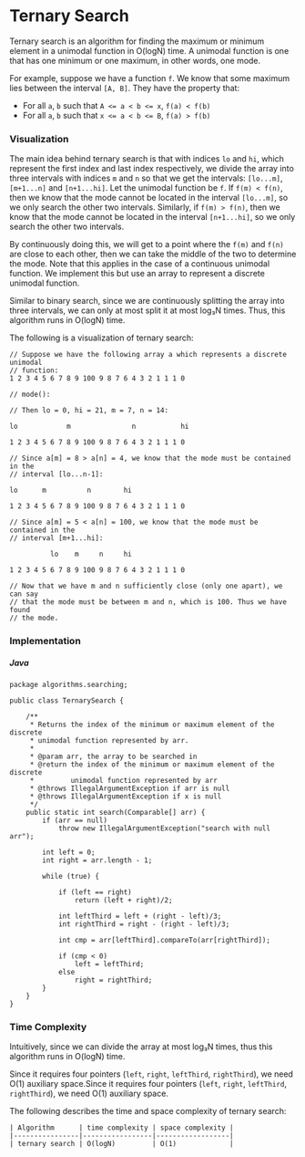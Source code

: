 # Ternary Search

Ternary search is an algorithm for finding the maximum or minimum element in a 
unimodal function in O(logN) time. A unimodal function is one that has one 
minimum or one maximum, in other words, one mode. 

For example, suppose we have a function `f`. We know that some maximum lies
between the interval `[A, B]`. They
 have the property that:

- For all `a`, `b` such that `A <= a < b <= x`, `f(a) < f(b)`
- For all `a`, `b` such that `x <= a < b <= B`, `f(a) > f(b)`

### Visualization

The main idea behind ternary search is that with indices `lo` and `hi`, which 
represent the first index and last index respectively, we divide the array into 
three intervals with indices `m` and `n` so that we get the intervals: 
`[lo...m]`, `[m+1...n]` and `[n+1...hi]`. Let the unimodal function be `f`. 
If `f(m) < f(n)`, then we know that the mode cannot be located in the interval 
`[lo...m]`, so we only search the other two intervals. Similarly, if 
`f(m) > f(n)`, then we know that the mode cannot be located in the interval 
`[n+1...hi]`, so we only search the other two intervals.

By continuously doing this, we will get to a point where the `f(m)` and `f(n)` 
are close to each other, then we can take the middle of the two to determine 
the mode. Note that this applies in the case of a continuous unimodal function. 
We implement this but use an array to represent a discrete unimodal function.

Similar to binary search, since we are continuously splitting the array into 
three intervals, we can only at most split it at most log&#8323;N times. Thus, 
this algorithm runs in O(logN) time.

The following is a visualization of ternary search:

```
// Suppose we have the following array a which represents a discrete unimodal 
// function:
1 2 3 4 5 6 7 8 9 100 9 8 7 6 4 3 2 1 1 1 0

// mode():

// Then lo = 0, hi = 21, m = 7, n = 14:

lo            m               n           hi   

1 2 3 4 5 6 7 8 9 100 9 8 7 6 4 3 2 1 1 1 0

// Since a[m] = 8 > a[n] = 4, we know that the mode must be contained in the
// interval [lo...n-1]:

lo      m          n        hi  

1 2 3 4 5 6 7 8 9 100 9 8 7 6 4 3 2 1 1 1 0

// Since a[m] = 5 < a[n] = 100, we know that the mode must be contained in the
// interval [m+1...hi]:

          lo    m     n     hi  

1 2 3 4 5 6 7 8 9 100 9 8 7 6 4 3 2 1 1 1 0

// Now that we have m and n sufficiently close (only one apart), we can say
// that the mode must be between m and n, which is 100. Thus we have found
// the mode.
```

### Implementation 

##### Java

```
package algorithms.searching;

public class TernarySearch {

    /**
     * Returns the index of the minimum or maximum element of the discrete
     * unimodal function represented by arr.
     *
     * @param arr, the array to be searched in
     * @return the index of the minimum or maximum element of the discrete
     *         unimodal function represented by arr
     * @throws IllegalArgumentException if arr is null
     * @throws IllegalArgumentException if x is null
     */
    public static int search(Comparable[] arr) {
        if (arr == null)
            throw new IllegalArgumentException("search with null arr");

        int left = 0;
        int right = arr.length - 1;

        while (true) {

            if (left == right)
                return (left + right)/2;

            int leftThird = left + (right - left)/3;
            int rightThird = right - (right - left)/3;

            int cmp = arr[leftThird].compareTo(arr[rightThird]);

            if (cmp < 0)
                left = leftThird;
            else
                right = rightThird;
        }
    }
}
```

### Time Complexity

Intuitively, since we can divide the array at most log&#8323;N times, thus this
algorithm runs in O(logN) time.

Since it requires four pointers (`left`, `right`, `leftThird`, `rightThird`), 
we need O(1) auxiliary space.Since it requires four pointers (`left`, `right`, `leftThird`, `rightThird`), 
we need O(1) auxiliary space.

The following describes the time and space complexity of ternary search:

```
| Algorithm      | time complexity | space complexity |
|----------------|-----------------|------------------|
| ternary search | O(logN)         | O(1)             |
```